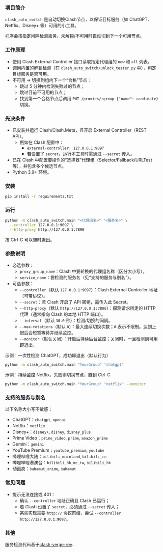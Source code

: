 ### 项目简介

`clash_auto_switch` 是自动切换Clash节点，以保证目标服务（如 ChatGPT、Netflix、Disney+ 等）可用的小工具。

程序会按指定间隔检测服务，未解锁/不可用时自动切到下一个可用节点。

### 工作原理

- 使用 Clash External Controller 接口读取指定代理组的 `now` 和 `all` 列表。
- 调用内置的解锁检测（在 `clash_auto_switch/unlock_tester.py` 中），判定目标服务是否可用。
- 不可用 → 切换到组内下一个“合格”节点：
  - 跳过 5 分钟内检测失败过的节点；
  - 跳过目前不可用的节点；
  - 找到第一个合格节点后调用 `PUT /proxies/:group {"name": candidate}` 切换。

### 先决条件

- 已安装并运行 Clash/Clash.Meta，且开启 External Controller（REST API）。
  - 例如在 Clash 配置中：
    - `external-controller: 127.0.0.1:9097`
    - 若设置了 `secret`，运行本工具时需通过 `--secret` 传入。
- 已在 Clash 中配置要操作的“选择器”代理组（Selector/Fallback/URLTest等），并包含多个候选节点。
- Python 3.9+ 环境。

### 安装

```bash
pip install -r requirements.txt
```

### 运行

```bash
python -m clash_auto_switch.main "<代理组名>" "<服务名>" \
  --controller 127.0.0.1:9097 \
  --http-proxy http://127.0.0.1:7890
```


按 Ctrl-C 可以随时退出。

### 参数说明

- 必选参数：
  - `proxy_group_name`：Clash 中要轮换的代理组名称（区分大小写）。
  - `service_name`：要检测的服务名（见“支持的服务与别名”）。
- 可选参数：
  - `--controller`（默认 `127.0.0.1:9097`）：Clash External Controller 地址（可带协议）。
  - `--secret`：若 Clash 开启了 API 密钥，需传入此 Secret。
  - `--http-proxy`（默认 `http://127.0.0.1:7890`）：探测请求所走的 HTTP 代理（通常指向 Clash 的本地 HTTP 端口）。
  - `--interval`（默认 `30.0` 秒）：检测/切换的间隔。
  - `--max-rotations`（默认 `0`）：最大连续切换次数；`0` 表示不限制。达到上限后会短暂等待并继续监控。
  - `--monitor`（默认关闭）：开启后持续后台监控；关闭时，一旦检测到可用即退出。

示例：一次性检测 ChatGPT，成功即退出（默认行为）
```bash
python -m clash_auto_switch.main "YourGroup" "chatgpt"
```

示例：持续监控 Netflix，失败则切换节点，直到 Ctrl-C
```bash
python -m clash_auto_switch.main "YourGroup" "netflix" --monitor
```

### 支持的服务与别名

以下名称大小写不敏感：

- ChatGPT：`chatgpt`, `openai`
- Netflix：`netflix`
- Disney+：`disney+`, `disney`, `disney_plus`
- Prime Video：`prime_video`, `prime`, `amazon_prime`
- Gemini：`gemini`
- YouTube Premium：`youtube_premium`, `youtube`
- 哔哩哔哩大陆：`bilibili_mainland`, `bilibili_cn`
- 哔哩哔哩港澳台：`bilibili_hk_mc_tw`, `bilibili_hk`
- 动画疯：`bahamut_anime`, `bahamut`


### 常见问题

- 提示无法连接或 401：
  - 确认 `--controller` 地址正确且 Clash 已运行；
  - 若 Clash 设置了 `secret`，必须通过 `--secret` 传入；
  - 某些实现需要 `http://` 协议前缀，尝试 `--controller http://127.0.0.1:9097`。


### 其他

服务检测代码基于[clash-verge-rev](https://github.com/clash-verge-rev/clash-verge-rev). 
